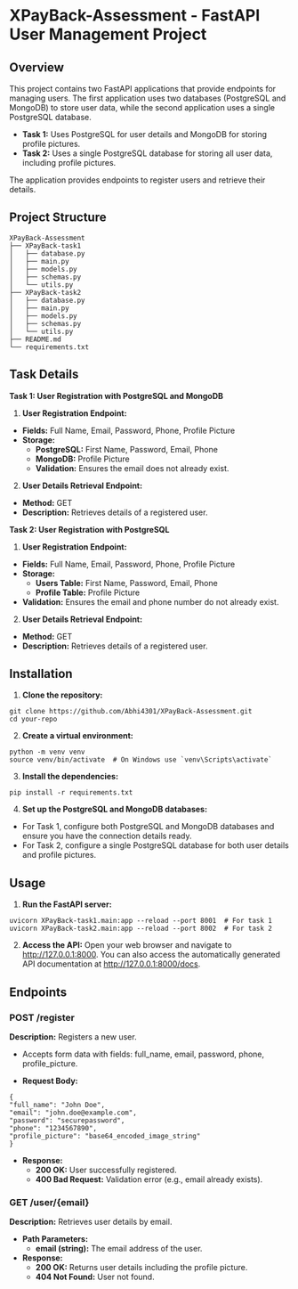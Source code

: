 # XPayBack-Assessment - FastAPI User Management Project

## Overview

This project contains two FastAPI applications that provide endpoints for managing users. The first application uses two databases (PostgreSQL and MongoDB) to store user data, while the second application uses a single PostgreSQL database.

- **Task 1:** Uses PostgreSQL for user details and MongoDB for storing profile pictures.
- **Task 2:** Uses a single PostgreSQL database for storing all user data, including profile pictures.

The application provides endpoints to register users and retrieve their details.

## Project Structure

```plaintext
XPayBack-Assessment
├── XPayBack-task1
│   ├── database.py
│   ├── main.py
│   ├── models.py
│   ├── schemas.py
│   └── utils.py
├── XPayBack-task2
│   ├── database.py
│   ├── main.py
│   ├── models.py
│   ├── schemas.py
│   └── utils.py
├── README.md
└── requirements.txt
```
  

## Task Details

**Task 1: User Registration with PostgreSQL and MongoDB**
1. **User Registration Endpoint:**

- **Fields:** Full Name, Email, Password, Phone, Profile Picture
- **Storage:**
  - **PostgreSQL:** First Name, Password, Email, Phone
  - **MongoDB:** Profile Picture
  - **Validation:** Ensures the email does not already exist.

2. **User Details Retrieval Endpoint:**
  - **Method:** GET
  - **Description:** Retrieves details of a registered user.

**Task 2: User Registration with PostgreSQL**
1. **User Registration Endpoint:**
  - **Fields:** Full Name, Email, Password, Phone, Profile Picture
  - **Storage:**
    - **Users Table:** First Name, Password, Email, Phone
    - **Profile Table:** Profile Picture
  - **Validation:** Ensures the email and phone number do not already exist.   

2. **User Details Retrieval Endpoint:**
  - **Method:** GET
  - **Description:** Retrieves details of a registered user.


## Installation
1. **Clone the repository:**
```
git clone https://github.com/Abhi4301/XPayBack-Assessment.git
cd your-repo
```

2. **Create a virtual environment:**
```
python -m venv venv
source venv/bin/activate  # On Windows use `venv\Scripts\activate`
```

3. **Install the dependencies:**
```
pip install -r requirements.txt
```

4. **Set up the PostgreSQL and MongoDB databases:**

  - For Task 1, configure both PostgreSQL and MongoDB databases and ensure you have the connection details ready.
  - For Task 2, configure a single PostgreSQL database for both user details and profile pictures.

## Usage
1. **Run the FastAPI server:**
```
uvicorn XPayBack-task1.main:app --reload --port 8001  # For task 1
uvicorn XPayBack-task2.main:app --reload --port 8002  # For task 2
```

2. **Access the API:**
   Open your web browser and navigate to http://127.0.0.1:8000. You can also access the automatically generated API documentation at http://127.0.0.1:8000/docs.

## Endpoints
### POST /register
**Description:** Registers a new user.
  - Accepts form data with fields: full_name, email, password, phone, profile_picture.
  
  - **Request Body:**
  ```
{
  "full_name": "John Doe",
  "email": "john.doe@example.com",
  "password": "securepassword",
  "phone": "1234567890",
  "profile_picture": "base64_encoded_image_string"
}
  ```

- **Response:**
  - **200 OK:** User successfully registered.
  - **400 Bad Request:** Validation error (e.g., email already exists).
 
### GET /user/{email}
**Description:** Retrieves user details by email.

- **Path Parameters:**
  - **email (string):** The email address of the user.
- **Response:**
  - **200 OK:** Returns user details including the profile picture.
  - **404 Not Found:** User not found.
